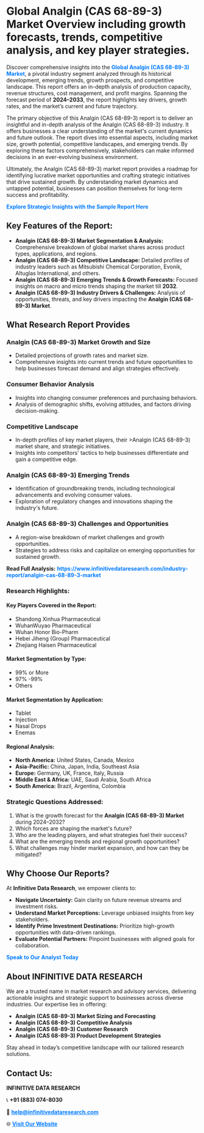 <h1>Global Analgin (CAS 68-89-3) Market Overview including growth forecasts, trends, competitive analysis, and key player strategies.</h1>
<p>
Discover comprehensive insights into the 
<a href="https://www.infinitivedataresearch.com/industry-report/analgin-cas-68-89-3-market" rel="dofollow" style="color: #007BFF; text-decoration: none;"><strong>Global Analgin (CAS 68-89-3) Market</strong></a>, a pivotal industry segment analyzed through its historical development, emerging trends, growth prospects, and competitive landscape. This report offers an in-depth analysis of production capacity, revenue structures, cost management, and profit margins. Spanning the forecast period of <strong>2024–2033</strong>, the report highlights key drivers, growth rates, and the market’s current and future trajectory.
</p>
<p>
The primary objective of this Analgin (CAS 68-89-3) report is to deliver an insightful and in-depth analysis of the Analgin (CAS 68-89-3) industry. It offers businesses a clear understanding of the market's current dynamics and future outlook. The report dives into essential aspects, including market size, growth potential, competitive landscapes, and emerging trends. By exploring these factors comprehensively, stakeholders can make informed decisions in an ever-evolving business environment.
</p>
<p>
Ultimately, the Analgin (CAS 68-89-3) market report provides a roadmap for identifying lucrative market opportunities and crafting strategic initiatives that drive sustained growth. By understanding market dynamics and untapped potential, businesses can position themselves for long-term success and profitability.
</p>
<p>
<a href="https://www.infinitivedataresearch.com/request-sample/reportId=105285" style="color: #007BFF; text-decoration: none;"><strong>Explore Strategic Insights with the Sample Report Here</strong></a>
</p>

<h2>Key Features of the Report:</h2>
<ul>
<li><strong>Analgin (CAS 68-89-3) Market Segmentation & Analysis:</strong> Comprehensive breakdown of global market shares across product types, applications, and regions.</li>
<li><strong>Analgin (CAS 68-89-3) Competitive Landscape:</strong> Detailed profiles of industry leaders such as Mitsubishi Chemical Corporation, Evonik, Altuglas International, and others.</li>
<li><strong>Analgin (CAS 68-89-3) Emerging Trends & Growth Forecasts:</strong> Focused insights on macro and micro trends shaping the market till <strong>2032</strong>.</li>
<li><strong>Analgin (CAS 68-89-3) Industry Drivers & Challenges:</strong> Analysis of opportunities, threats, and key drivers impacting the <strong>Analgin (CAS 68-89-3) Market</strong>.</li>
</ul>

<h2>What Research Report Provides</h2>
<h3>Analgin (CAS 68-89-3) Market Growth and Size</h3>
<ul>
<li>Detailed projections of growth rates and market size.</li>
<li>Comprehensive insights into current trends and future opportunities to help businesses forecast demand and align strategies effectively.</li>
</ul>

<h3>Consumer Behavior Analysis</h3>
<ul>
<li>Insights into changing consumer preferences and purchasing behaviors.</li>
<li>Analysis of demographic shifts, evolving attitudes, and factors driving decision-making.</li>
</ul>

<h3>Competitive Landscape</h3>
<ul>
<li>In-depth profiles of key market players, their >Analgin (CAS 68-89-3) market share, and strategic initiatives.</li>
<li>Insights into competitors' tactics to help businesses differentiate and gain a competitive edge.</li>
</ul>

<h3>Analgin (CAS 68-89-3) Emerging Trends</h3>
<ul>
<li>Identification of groundbreaking trends, including technological advancements and evolving consumer values.</li>
<li>Exploration of regulatory changes and innovations shaping the industry's future.</li>
</ul>

<h3>Analgin (CAS 68-89-3) Challenges and Opportunities</h3>
<ul>
<li>A region-wise breakdown of market challenges and growth opportunities.</li>
<li>Strategies to address risks and capitalize on emerging opportunities for sustained growth.</li>
</ul>
<p><strong>Read Full Analysis:</strong> <a href="https://www.infinitivedataresearch.com/industry-report/analgin-cas-68-89-3-market" rel="dofollow" style="color: #007BFF; text-decoration: none;"><strong>https://www.infinitivedataresearch.com/industry-report/analgin-cas-68-89-3-market</strong></a></p>
<h3>Research Highlights:</h3>
<h4>Key Players Covered in the Report:</h4>
<ul><li>Shandong Xinhua Pharmaceutical</li><li>WuhanWuyao Pharmaceutical</li><li>Wuhan Honor Bio-Pharm</li><li>Hebei Jiheng (Group) Pharmaceutical</li><li>Zhejiang Haisen Pharmaceutical</li></ul>
<h4>Market Segmentation by Type:</h4>
<ul><li>99% or More</li><li>97% -99%</li><li>Others</li></ul>
<h4>Market Segmentation by Application:</h4>
<ul><li>Tablet</li><li>Injection</li><li>Nasal Drops</li><li>Enemas</li></ul>

<h4>Regional Analysis:</h4>
<ul>
<li><strong>North America:</strong> United States, Canada, Mexico</li>
<li><strong>Asia-Pacific:</strong> China, Japan, India, Southeast Asia</li>
<li><strong>Europe:</strong> Germany, UK, France, Italy, Russia</li>
<li><strong>Middle East & Africa:</strong> UAE, Saudi Arabia, South Africa</li>
<li><strong>South America:</strong> Brazil, Argentina, Colombia</li>
</ul>

<h3>Strategic Questions Addressed:</h3>
<ol>
<li>What is the growth forecast for the <strong>Analgin (CAS 68-89-3) Market</strong> during 2024–2032?</li>
<li>Which forces are shaping the market's future?</li>
<li>Who are the leading players, and what strategies fuel their success?</li>
<li>What are the emerging trends and regional growth opportunities?</li>
<li>What challenges may hinder market expansion, and how can they be mitigated?</li>
</ol>

<h2>Why Choose Our Reports?</h2>
<p>At <strong>Infinitive Data Research</strong>, we empower clients to:</p>
<ul>
<li><strong>Navigate Uncertainty:</strong> Gain clarity on future revenue streams and investment risks.</li>
<li><strong>Understand Market Perceptions:</strong> Leverage unbiased insights from key stakeholders.</li>
<li><strong>Identify Prime Investment Destinations:</strong> Prioritize high-growth opportunities with data-driven rankings.</li>
<li><strong>Evaluate Potential Partners:</strong> Pinpoint businesses with aligned goals for collaboration.</li>
</ul>
<p><a href="https://www.infinitivedataresearch.com/industry-report/analgin-cas-68-89-3-market" rel="dofollow" style="color: #007BFF; text-decoration: none;"><strong>Speak to Our Analyst Today</strong></a></p>

<h2>About INFINITIVE DATA RESEARCH</h2>
<p>We are a trusted name in market research and advisory services, delivering actionable insights and strategic support to businesses across diverse industries. Our expertise lies in offering:</p>
<ul>
<li><strong>Analgin (CAS 68-89-3) Market Sizing and Forecasting</strong></li>
<li><strong>Analgin (CAS 68-89-3) Competitive Analysis</strong></li>
<li><strong>Analgin (CAS 68-89-3) Customer Research</strong></li>
<li><strong>Analgin (CAS 68-89-3) Product Development Strategies</strong></li>
</ul>
<p>Stay ahead in today’s competitive landscape with our tailored research solutions.</p>

<h2>Contact Us:</h2>
<p><strong>INFINITIVE DATA RESEARCH</strong></p>
<p>📞 <strong>+91 (883) 074-8030</strong></p>
<p>📧 <strong><a href="mailto:help@infinitivedataresearch.com" style="color: #007BFF;">help@infinitivedataresearch.com</a></strong></p>
<p>🌐 <strong><a href="https://www.infinitivedataresearch.com" rel="dofollow" style="color: #007BFF;">Visit Our Website</a></strong></p>